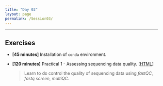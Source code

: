 ```yaml
---
title: "Day 03"
layout: page
permalink: /Session03/
---
```


---
## Exercises

-  **\[45 minutes\]** Installation of `conda` environment.

-  **\[120 minutes\]** Practical 1 - Assessing sequencing data quality.
    [[HTML](/Genomics_SupBioTech_2023/Session02/QC)]

    > Learn to do control the quality of sequencing data using *fastQC*, 
    *fastq screen*, *multiQC*.

 